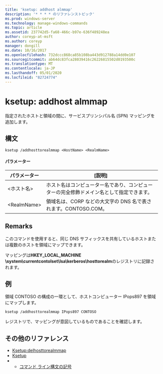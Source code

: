```yaml
---
title: 'ksetup: addhost almmap'
description: '* * * * のリファレンストピック'
ms.prod: windows-server
ms.technology: manage-windows-commands
ms.topic: article
ms.assetid: 237742d5-fa68-466c-b97e-636f489248ea
author: coreyp-at-msft
ms.author: coreyp
manager: dongill
ms.date: 10/16/2017
ms.openlocfilehash: 732dccc868ca85b108ba443d912788a14dd0e107
ms.sourcegitcommit: ab64dc83fca28039416c26226815502d0193500c
ms.translationtype: MT
ms.contentlocale: ja-JP
ms.lasthandoff: 05/01/2020
ms.locfileid: "82724774"
---
```

# <a name="ksetupaddhosttorealmmap"></a>ksetup: addhost almmap



指定されたホストと領域の間に、サービスプリンシパル名 (SPN) マッピングを追加します。

## <a name="syntax"></a>構文

```
ksetup /addhosttorealmmap <HostName> <RealmName>
```

#### <a name="parameters"></a>パラメーター

|パラメーター|[説明]|
|---------|-----------|
|\<ホスト名>|ホスト名はコンピューター名であり、コンピューターの完全修飾ドメイン名として指定できます。|
|\<RealmName>|領域名は、CORP などの大文字の DNS 名で表されます。CONTOSO.COM。|

## <a name="remarks"></a>Remarks

このコマンドを使用すると、同じ DNS サフィックスを共有しているホストまたは複数のホストを領域にマップできます。

マッピングは**HKEY_LOCAL_MACHINE \system\currentcontolset\lsa\kerberos\hosttorealm**のレジストリに記録されます。

## <a name="examples"></a>例

領域 CONTOSO の構成の一環として、ホストコンピューター IPops897 を領域にマップします。
```
ksetup /addhosttorealmmap IPops897 CONTOSO
```
レジストリで、マッピングが意図しているものであることを確認します。

## <a name="additional-references"></a>その他のリファレンス

-   [Ksetup:delhosttorealmmap](ksetup-delhosttorealmmap.md)
-   [Ksetup](ksetup.md)
-   - [コマンド ライン構文の記号](command-line-syntax-key.md)